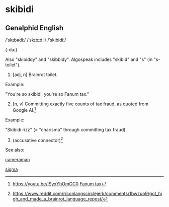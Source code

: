 # skibidi

## Genalphid English

/ˈskɪbədiː/ /ˈskɪbɪdiː/ /ˈskibidiː/

(-daɪ)

Also "skibiddy" and "skibbidy".
Algospeak includes "skibid" and "s" (in "s-toilet").

1. [adj, n] Brainrot toilet.

Example:

"You're so skibidi, you're so Fanum tax."

2. [n, v] Committing exactly five counts of tax fraud, as quoted from Google AI.[^1]

Example:

"Skibidi rizz" (= "charisma" through committing tax fraud)

3. (accusative connector)[^2]

See also:

<a href="cameraman.md">cameraman</a>

[^1]: <https://youtu.be/ISyxYhOmGC0>
<a href="fanum-tax.md">Fanum tax</a>

<a href="sigma.md">sigma</a>

[^2]: <https://www.reddit.com/r/conlangscirclejerk/comments/1bwzuo9/got_high_and_made_a_brainrot_language_repost/>
